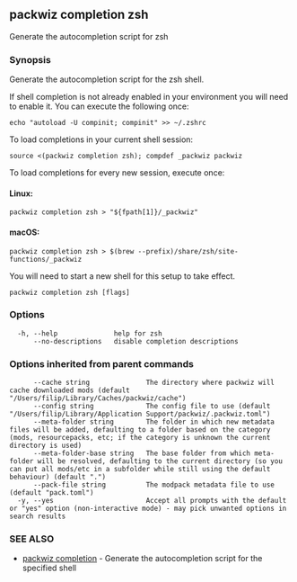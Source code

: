 ## packwiz completion zsh

Generate the autocompletion script for zsh

### Synopsis

Generate the autocompletion script for the zsh shell.

If shell completion is not already enabled in your environment you will need
to enable it.  You can execute the following once:

	echo "autoload -U compinit; compinit" >> ~/.zshrc

To load completions in your current shell session:

	source <(packwiz completion zsh); compdef _packwiz packwiz

To load completions for every new session, execute once:

#### Linux:

	packwiz completion zsh > "${fpath[1]}/_packwiz"

#### macOS:

	packwiz completion zsh > $(brew --prefix)/share/zsh/site-functions/_packwiz

You will need to start a new shell for this setup to take effect.


```
packwiz completion zsh [flags]
```

### Options

```
  -h, --help              help for zsh
      --no-descriptions   disable completion descriptions
```

### Options inherited from parent commands

```
      --cache string              The directory where packwiz will cache downloaded mods (default "/Users/filip/Library/Caches/packwiz/cache")
      --config string             The config file to use (default "/Users/filip/Library/Application Support/packwiz/.packwiz.toml")
      --meta-folder string        The folder in which new metadata files will be added, defaulting to a folder based on the category (mods, resourcepacks, etc; if the category is unknown the current directory is used)
      --meta-folder-base string   The base folder from which meta-folder will be resolved, defaulting to the current directory (so you can put all mods/etc in a subfolder while still using the default behaviour) (default ".")
      --pack-file string          The modpack metadata file to use (default "pack.toml")
  -y, --yes                       Accept all prompts with the default or "yes" option (non-interactive mode) - may pick unwanted options in search results
```

### SEE ALSO

* [packwiz completion](packwiz_completion.md)	 - Generate the autocompletion script for the specified shell

